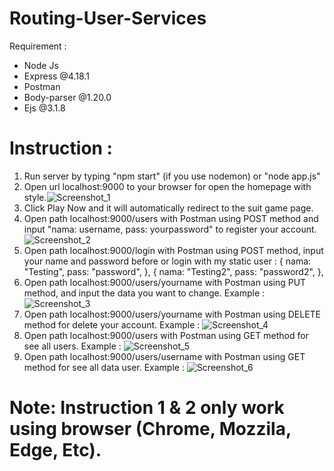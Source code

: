 # Routing-User-Services

 Requirement :
 - Node Js 
 - Express @4.18.1
 - Postman
 - Body-parser @1.20.0
 - Ejs @3.1.8

 Instruction :
 ========================
 1. Run server by typing "npm start" (if you use nodemon) or "node app.js"
 2. Open url localhost:9000 to your browser for open the homepage with style.![Screenshot_1](https://user-images.githubusercontent.com/104311677/177045529-aca015bc-e8bd-41cf-b14e-a165df6eaa23.png) 
 3. Click Play Now and it will automatically redirect to the suit game page.
 4. Open path localhost:9000/users with Postman using POST method and input "nama: username, pass: yourpassword" to register your account.![Screenshot_2](https://user-images.githubusercontent.com/104311677/177045697-00fb1d37-67b3-40b2-9f2e-d7373f5f65aa.png)
 5. Open path localhost:9000/login with Postman using POST method, input your name and password before or login with my static user :
    {
    nama: "Testing",
    pass: "password",
    },
    {
    nama: "Testing2",
    pass: "password2",
    },
 5. Open path localhost:9000/users/yourname with Postman using PUT method, and input the data you want to change. Example :![Screenshot_3](https://user-images.githubusercontent.com/104311677/177046033-b62f02db-204a-4501-8b10-65f1ca548f7c.png)
 6. Open path localhost:9000/users/yourname with Postman using DELETE method for delete your account. Example : ![Screenshot_4](https://user-images.githubusercontent.com/104311677/177046310-a8828c82-e328-4fa1-aa06-e1d9f28f34d4.png)
 7. Open path localhost:9000/users with Postman using GET method for see all users. Example : ![Screenshot_5](https://user-images.githubusercontent.com/104311677/177046471-2a09ceae-f434-41af-a6d8-42becfb6e1e1.png)
 8. Open path localhost:9000/users/username with Postman using GET method for see all data user. Example : ![Screenshot_6](https://user-images.githubusercontent.com/104311677/177046529-e6f1ff24-69e8-452a-8970-29a4aaf2c0a6.png)

# Note: Instruction 1 & 2 only work using browser (Chrome, Mozzila, Edge, Etc).
